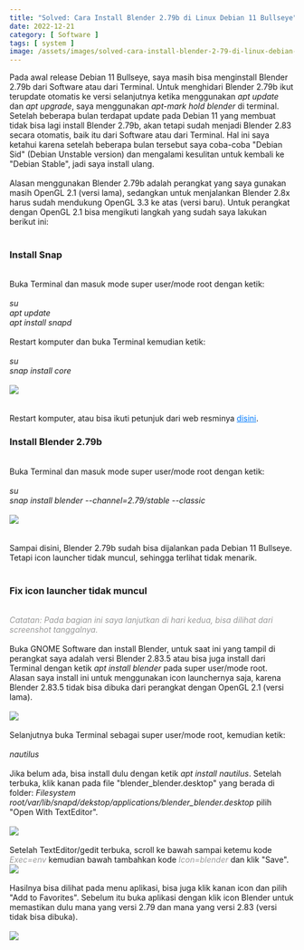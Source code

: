 ```yaml
---
title: "Solved: Cara Install Blender 2.79b di Linux Debian 11 Bullseye"
date: 2022-12-21
category: [ Software ]
tags: [ system ]
image: /assets/images/solved-cara-install-blender-2-79-di-linux-debian-11-bullseye.jpg
---
```

Pada awal release Debian 11 Bullseye, saya masih bisa menginstall Blender 2.79b dari Software atau dari Terminal. Untuk menghidari Blender 2.79b ikut terupdate otomatis ke versi selanjutnya ketika menggunakan <i>apt update</i> dan <i>apt upgrade</i>, saya menggunakan <i>apt-mark hold blender</i> di terminal. Setelah beberapa bulan terdapat update pada Debian 11 yang membuat tidak bisa lagi install Blender 2.79b, akan tetapi sudah menjadi Blender 2.83 secara otomatis, baik itu dari Software atau dari Terminal. Hal ini saya ketahui karena setelah beberapa bulan tersebut saya coba-coba "Debian Sid" (Debian Unstable version) dan mengalami kesulitan untuk kembali ke "Debian Stable", jadi saya install ulang.<br/>
<br/>
Alasan menggunakan Blender 2.79b adalah perangkat yang saya gunakan masih OpenGL 2.1 (versi lama), sedangkan untuk menjalankan Blender 2.8x harus sudah mendukung OpenGL 3.3 ke atas (versi baru). Untuk perangkat dengan OpenGL 2.1 bisa mengikuti langkah yang sudah saya lakukan berikut ini:<br/>
<br/>
<h3>Install Snap</h3>
<br/>
Buka Terminal dan masuk mode super user/mode root dengan ketik:<br/>
<br/>
<i>su</i><br/>
<i>apt update</i><br/>
<i>apt install snapd</i><br/>
<br/>
Restart komputer dan buka Terminal kemudian ketik:<br/>
<br/>
<i>su</i><br/>
<i>snap install core</i><br/>
<br/>
<img class="img-post" src="{{site.baseurl}}/assets/images/install-snap-core.jpg"><br/>
<br/>
<br/>
Restart komputer, atau bisa ikuti petunjuk dari web resminya <a href="https://snapcraft.io/docs/installing-snap-on-debian" style="color:#007bff;">disini</a>.
<br/>
<h3>Install Blender 2.79b</h3>
<br/>
Buka Terminal dan masuk mode super user/mode root dengan ketik:<br/>
<br/>
<i>su</i><br/>
<i>snap install blender --channel=2.79/stable --classic</i><br/>
<br/>
<img class="img-post" src="{{site.baseurl}}/assets/images/snap-install-blender-2-79.jpg"><br/>
<br/>
<br/>
Sampai disini, Blender 2.79b sudah bisa dijalankan pada Debian 11 Bullseye. Tetapi icon launcher tidak muncul, sehingga terlihat tidak menarik.<br/>
<br/>
<h3>Fix icon launcher tidak muncul</h3>
<br/>
<i style="color:#999;">Catatan: Pada bagian ini saya lanjutkan di hari kedua, bisa dilihat dari screenshot tanggalnya.</i><br/>
<br/>
Buka GNOME Software dan install Blender, untuk saat ini yang tampil di perangkat saya adalah versi Blender 2.83.5 atau bisa juga install dari Terminal dengan ketik <i>apt install blender</i> pada super user/mode root. Alasan saya install ini untuk menggunakan icon launchernya saja, karena Blender 2.83.5 tidak bisa dibuka dari perangkat dengan OpenGL 2.1 (versi lama).<br/>
<br/>
<img class="img-post" src="{{site.baseurl}}/assets/images/install-blender-gnome-software.jpg"><br/>
<br/>
Selanjutnya buka Terminal sebagai super user/mode root, kemudian ketik:<br/>
<br/>
<i>nautilus</i><br/>
<br/>
Jika belum ada, bisa install dulu dengan ketik <i>apt install nautilus</i>. Setelah terbuka, klik kanan pada file "blender_blender.desktop" yang berada di folder: <i>Filesystem root/var/lib/snapd/dekstop/applications/blender_blender.desktop</i> pilih "Open With TextEditor".<br/>
<br/>
<img class="img-post" src="{{site.baseurl}}/assets/images/nautilus-root-folder.jpg"><br/>
<br/>
Setelah TextEditor/gedit terbuka, scroll ke bawah sampai ketemu kode <i style="color:#999;">Exec=env</i> kemudian bawah tambahkan kode <i style="color:#999;">Icon=blender</i> dan klik "Save".
<br/>
<img class="img-post" src="{{site.baseurl}}/assets/images/gedit-add-icon-blender.jpg"><br/>
<br/>
Hasilnya bisa dilihat pada menu aplikasi, bisa juga klik kanan icon dan pilih "Add to Favorites". Sebelum itu buka aplikasi dengan klik icon Blender untuk memastikan dulu mana yang versi 2.79 dan mana yang versi 2.83 (versi tidak bisa dibuka).<br/>
<br/>
<img class="img-post" src="{{site.baseurl}}/assets/images/icon-launcher-add-to-favorites.jpg"><br/>
<br/>
